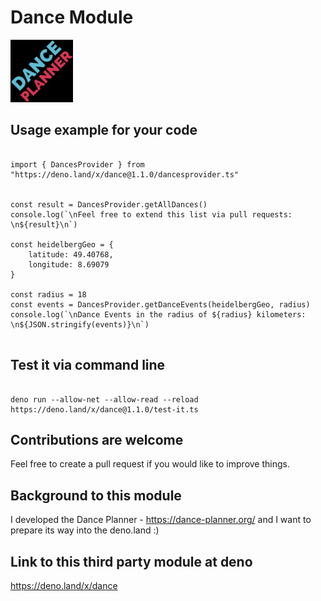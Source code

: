 # Dance Module

<img src="https://github.com/dance-planner/dance/blob/master/dance-planner-images/logo.png?raw=true" alt="drawing" width="100"/>


## Usage example for your code

```

import { DancesProvider } from "https://deno.land/x/dance@1.1.0/dancesprovider.ts"


const result = DancesProvider.getAllDances()
console.log(`\nFeel free to extend this list via pull requests: \n${result}\n`)

const heidelbergGeo = {
    latitude: 49.40768,
    longitude: 8.69079
}

const radius = 18
const events = DancesProvider.getDanceEvents(heidelbergGeo, radius)
console.log(`\nDance Events in the radius of ${radius} kilometers: \n${JSON.stringify(events)}\n`)


```

## Test it via command line
```

deno run --allow-net --allow-read --reload https://deno.land/x/dance@1.1.0/test-it.ts

```

## Contributions are welcome
Feel free to create a pull request if you would like to improve things. 

## Background to this module
I developed the Dance Planner - https://dance-planner.org/ and I want to prepare its way into the deno.land :) 

## Link to this third party module at deno
https://deno.land/x/dance
